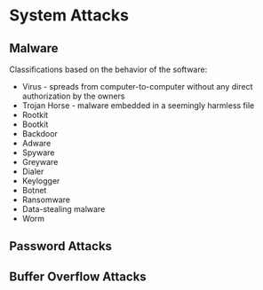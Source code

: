 # System Attacks


## Malware
Classifications based on the behavior of the software:
- Virus - spreads from computer-to-computer without any direct authorization by the owners
- Trojan Horse - malware embedded in a seemingly harmless file
- Rootkit
- Bootkit
- Backdoor
- Adware
- Spyware
- Greyware
- Dialer
- Keylogger
- Botnet
- Ransomware
- Data-stealing malware
- Worm

## Password Attacks


## Buffer Overflow Attacks
